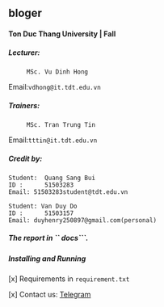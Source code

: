 ## bloger

#### Ton Duc Thang University | Fall

<Comming soon >
  
##### Lecturer:
  
```angular2html
     MSc. Vu Dinh Hong 
```

Email:```vdhong@it.tdt.edu.vn```
  
##### Trainers:

```angular2html
     MSc. Tran Trung Tin 
```

Email:```tttin@it.tdt.edu.vn```

##### Credit by: 
```angular2html
Student:  Quang Sang Bui
ID :      51503283
Email: 51503283student@tdt.edu.vn
```
```angular2html
Student: Van Duy Do
ID :      51503157
Email: duyhenry250897@gmail.com(personal)
```
##### The report in `` docs```.

##### Installing and Running

[x] Requirements in ```requirement.txt```


[x] Contact us: [Telegram](https://t.me/duyhenryer)
